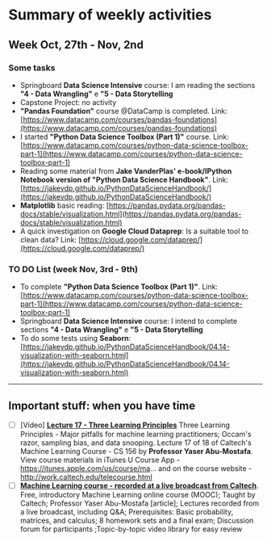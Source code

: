 # Summary of weekly activities

## Week Oct, 27th - Nov, 2nd 

### Some tasks
* Springboard **Data Science Intensive** course: I am reading the sections **"4 - Data Wrangling"** e **"5 - Data Storytelling**
* Capstone Project: no activity
* **"Pandas Foundation"** course @DataCamp is completed. Link: [https://www.datacamp.com/courses/pandas-foundations](https://www.datacamp.com/courses/pandas-foundations) 
* I started **"Python Data Science Toolbox (Part 1)"** course. Link: [https://www.datacamp.com/courses/python-data-science-toolbox-part-1](https://www.datacamp.com/courses/python-data-science-toolbox-part-1)
* Reading some material from **Jake VanderPlas' e-book/IPython Notebook version of "Python Data Science Handbook"**. Link: [https://jakevdp.github.io/PythonDataScienceHandbook/](https://jakevdp.github.io/PythonDataScienceHandbook/) 
* **Matplotlib** basic reading: [https://pandas.pydata.org/pandas-docs/stable/visualization.html](https://pandas.pydata.org/pandas-docs/stable/visualization.html)
* A quick investigation on **Google Cloud Dataprep**: Is a suitable tool to clean data? Link: [https://cloud.google.com/dataprep/](https://cloud.google.com/dataprep/)

### TO DO List (week Nov, 3rd - 9th)
* To complete **"Python Data Science Toolbox (Part 1)"**. Link: [https://www.datacamp.com/courses/python-data-science-toolbox-part-1](https://www.datacamp.com/courses/python-data-science-toolbox-part-1)
* Springboard **Data Science Intensive** course: I intend to complete sections **"4 - Data Wrangling"** e **"5 - Data Storytelling**
* To do some tests using **Seaborn**: [https://jakevdp.github.io/PythonDataScienceHandbook/04.14-visualization-with-seaborn.html](https://jakevdp.github.io/PythonDataScienceHandbook/04.14-visualization-with-seaborn.html)

---
## Important stuff: when you have time
* [ ] [Vídeo] [**Lecture 17 - Three Learning Principles**](https://www.youtube.com/watch?v=EZBUDG12Nr0&feature=youtu.be&t=45m5s) Three Learning Principles - Major pitfalls for machine learning practitioners; Occam's razor, sampling bias, and data snooping. Lecture 17 of 18 of Caltech's Machine Learning Course - CS 156 by **Professor Yaser Abu-Mostafa**. View course materials in iTunes U Course App - https://itunes.apple.com/us/course/ma... and on the course website - http://work.caltech.edu/telecourse.html
* [ ] [**Machine Learning course - recorded at a live broadcast from Caltech**](https://work.caltech.edu/telecourse.html). Free, introductory Machine Learning online course (MOOC); Taught by Caltech; Professor Yaser Abu-Mostafa [article]; Lectures recorded from a live broadcast, including Q&A; Prerequisites: Basic probability, matrices, and calculus; 8 homework sets and a final exam; Discussion forum for participants ;Topic-by-topic video library for easy review
